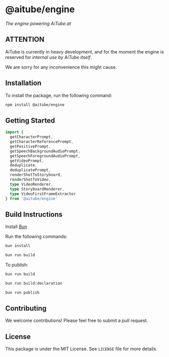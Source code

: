 # @aitube/engine

*The engine powering AiTube.at*

## ATTENTION

AiTube is currently in heavy development, and for the moment
the engine is reserved for *internal use by AiTube itself*.

We are sorry for any inconvenience this might cause.

## Installation

To install the package, run the following command:

```bash
npm install @aitube/engine
```

## Getting Started

```typescript
import {
  getCharacterPrompt,
  getCharacterReferencePrompt,
  getPositivePrompt,
  getSpeechBackgroundAudioPrompt,
  getSpeechForegroundAudioPrompt,
  getVideoPrompt,
  deduplicate,
  deduplicatePrompt,
  renderShotToStoryboard,
  renderShotToVideo,
  type VideoRenderer,
  type StoryboardRenderer,
  type VideoFirstFrameExtractor
} from '@aitube/engine'

```

## Build Instructions

Install [Bun](https://bun.sh/)

Run the following commands:

```bash
bun install

bun run build
```

To publish:

```bash
bun run build

bun run build:declaration

bun run publish
```

## Contributing

We welcome contributions! Please feel free to submit a pull request.

## License

This package is under the MIT License. See `LICENSE` file for more details.
